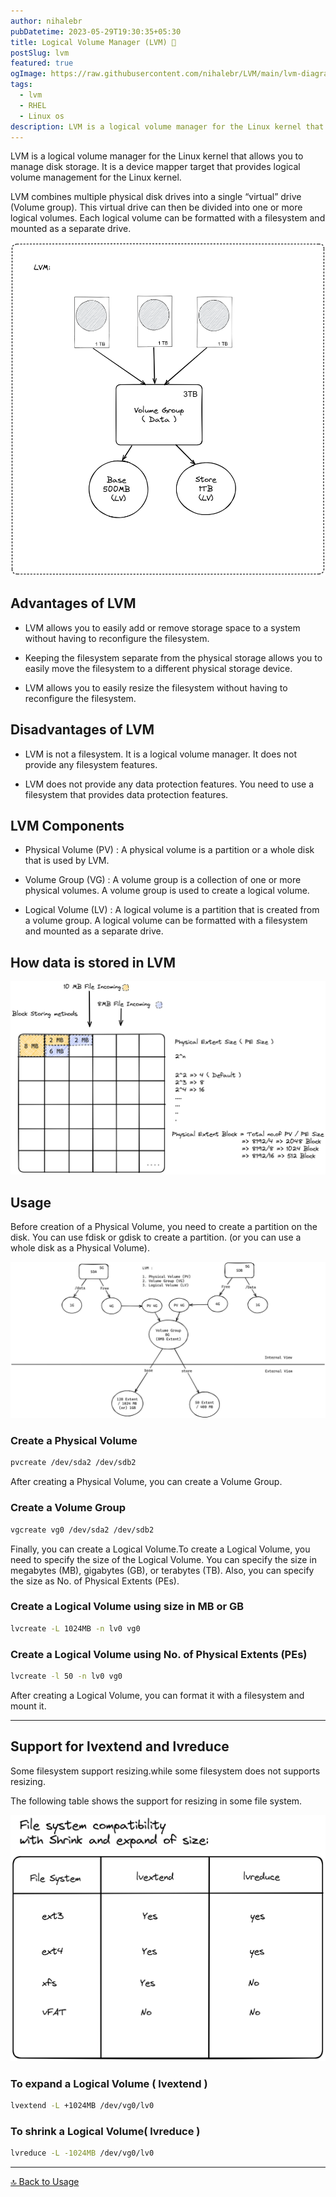 ```yaml
---
author: nihalebr
pubDatetime: 2023-05-29T19:30:35+05:30
title: Logical Volume Manager (LVM) 💽
postSlug: lvm
featured: true
ogImage: https://raw.githubusercontent.com/nihalebr/LVM/main/lvm-diagram3.png
tags:
  - lvm
  - RHEL
  - Linux os
description: LVM is a logical volume manager for the Linux kernel that allows you to manage disk storage. It is a device mapper target that provides logical volume management for the Linux kernel.
---
```


LVM is a logical volume manager for the Linux kernel that allows you to manage disk storage. It is a device mapper target that provides logical volume management for the Linux kernel.

LVM combines multiple physical disk drives into a single “virtual” drive (Volume group). This virtual drive can then be divided into one or more logical volumes. Each logical volume can be formatted with a filesystem and mounted as a separate drive.

![LVM](https://raw.githubusercontent.com/nihalebr/LVM/main/lvm-diagram3.png)

## Advantages of LVM

- LVM allows you to easily add or remove storage space to a system without having to reconfigure the filesystem.

- Keeping the filesystem separate from the physical storage allows you to easily move the filesystem to a different physical storage device.

- LVM allows you to easily resize the filesystem without having to reconfigure the filesystem.

## Disadvantages of LVM

- LVM is not a filesystem. It is a logical volume manager. It does not provide any filesystem features.

- LVM does not provide any data protection features. You need to use a filesystem that provides data protection features.

## LVM Components

- Physical Volume (PV) : A physical volume is a partition or a whole disk that is used by LVM.

- Volume Group (VG) : A volume group is a collection of one or more physical volumes. A volume group is used to create a logical volume.

- Logical Volume (LV) : A logical volume is a partition that is created from a volume group. A logical volume can be formatted with a filesystem and mounted as a separate drive.

## How data is stored in LVM

![LVM](https://raw.githubusercontent.com/nihalebr/LVM/main/lvm-diagram2.png)

## Usage

Before creation of a Physical Volume, you need to create a partition on the disk. You can use fdisk or gdisk to create a partition.
(or you can use a whole disk as a Physical Volume).

![lvm-managment](https://raw.githubusercontent.com/nihalebr/LVM/main/lvm-diagram.png)

### Create a Physical Volume

```bash
pvcreate /dev/sda2 /dev/sdb2
```

After creating a Physical Volume, you can create a Volume Group.

### Create a Volume Group

```bash
vgcreate vg0 /dev/sda2 /dev/sdb2
```

Finally, you can create a Logical Volume.To create a Logical Volume, you need to specify the size of the Logical Volume. You can specify the size in megabytes (MB), gigabytes (GB), or terabytes (TB). Also, you can specify the size as No. of Physical Extents (PEs).

### Create a Logical Volume using size in MB or GB

```bash
lvcreate -L 1024MB -n lv0 vg0
```

### Create a Logical Volume using No. of Physical Extents (PEs)

```bash
lvcreate -l 50 -n lv0 vg0
```

After creating a Logical Volume, you can format it with a filesystem and mount it.

---

## Support for lvextend and lvreduce

Some filesystem support resizing.while some filesystem does not supports resizing.

The following table shows the support for resizing in some file system.

![lvm-resize](https://raw.githubusercontent.com/nihalebr/LVM/main/lvm-table.png)

### To expand a Logical Volume ( lvextend )

```bash
lvextend -L +1024MB /dev/vg0/lv0
```

### To shrink a Logical Volume( lvreduce )

```bash
lvreduce -L -1024MB /dev/vg0/lv0
```

---

[🔝 Back to Usage](#usage)
